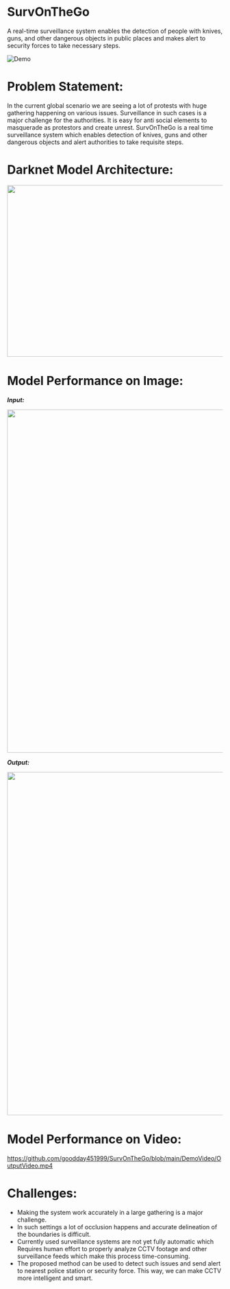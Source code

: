 # SurvOnTheGo
A real-time surveillance system enables the detection of people with knives, guns, and other dangerous objects in public places and makes alert to security forces to take necessary steps.

![Demo](https://github.com/goodday451999/SurvOnTheGo/blob/main/DemoVideo/demoVideo.gif)


# Problem Statement: 
In the current global scenario we are seeing a lot of protests with huge gathering happening on various issues. Surveillance in such cases is a major challenge for the authorities. It is easy for anti social elements to masquerade as protestors and create unrest. SurvOnTheGo is a real time surveillance system which enables detection of knives, guns and other dangerous objects and alert authorities to take requisite steps. 

# Darknet Model Architecture:
<img src="https://i.imgur.com/MxHMaI9.png" width="900" height="400"/>

# Model Performance on Image:
***Input:***

<img src="https://i.imgur.com/A6iB4aE.jpg" width="800" height="800"/>

***Output:*** 

<img src="https://i.imgur.com/bCKj7ba.png" width="800" height="800"/>

# Model Performance on Video:

https://github.com/goodday451999/SurvOnTheGo/blob/main/DemoVideo/OutputVideo.mp4

# Challenges: 
* Making the system work accurately in a large gathering is a major challenge. 
* In such settings a lot of occlusion happens and accurate delineation of the boundaries is difficult.
* Currently used surveillance systems are not yet fully automatic which Requires human effort to properly analyze CCTV footage and other surveillance feeds which make this process time-consuming.
* The proposed method can be used to detect such issues and send alert to nearest police station or security force. This way, we can make CCTV more intelligent and smart.
